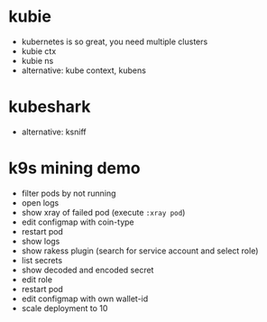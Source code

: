 # kubie

- kubernetes is so great, you need multiple clusters
- kubie ctx
- kubie ns
- alternative: kube context, kubens

# kubeshark

- alternative: ksniff

# k9s mining demo

- filter pods by not running
- open logs
- show xray of failed pod (execute `:xray pod`)
- edit configmap with coin-type
- restart pod
- show logs
- show rakess plugin (search for service account and select role)
- list secrets
- show decoded and encoded secret
- edit role
- restart pod
- edit configmap with own wallet-id
- scale deployment to 10
